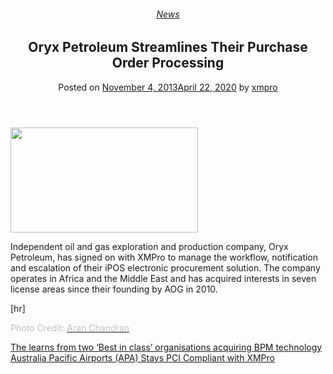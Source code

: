 <div class="large-9 col">
<article class="post-2895 post type-post status-publish format-standard has-post-thumbnail hentry category-news" id="post-2895">
<div class="article-inner">
<header class="entry-header">
<div class="entry-header-text entry-header-text-top text-center">
<h6 class="entry-category is-xsmall"><a href="https://xmpro.com/category/news/" rel="category tag">News</a></h6><h1 class="entry-title">Oryx Petroleum Streamlines Their Purchase Order Processing</h1><div class="entry-divider is-divider small"></div>
<div class="entry-meta uppercase is-xsmall">
<span class="posted-on">Posted on <a href="https://xmpro.com/oryx-petroleum-streamlines-their-purchase-order-processing/" rel="bookmark"><time class="entry-date published" datetime="2013-11-04T05:44:14+00:00">November 4, 2013</time><time class="updated" datetime="2020-04-22T23:22:25+00:00">April 22, 2020</time></a></span> <span class="byline">by <span class="meta-author vcard"><a class="url fn n" href="https://xmpro.com/author/xmpro/">xmpro</a></span></span> </div>
</div>
</header>
<div class="entry-content single-page">
<p><img height="168" src="https://xmpro.com/wp-content/uploads/2013/11/small__2635581207-300x168-1.jpg" width="300"/>
</p>
<p>Independent oil and gas exploration and production company, Oryx Petroleum, has signed on with XMPro to manage the workflow, notification and escalation of their iPOS electronic procurement solution. The company operates in Africa and the Middle East and has acquired interests in seven license areas since their founding by AOG in 2010.</p>
<a class="button silver">
<span></span>
</a>
[hr]
<p><span style="color: #c0c0c0;">Photo Credit: <a href="http://www.flickr.com/photos/58818975@N00/2635581207" rel="noopener noreferrer" target="_blank"><span style="color: #c0c0c0;">Aran Chandran</span></a></span></p>
<div class="blog-share text-center"><div class="is-divider medium"></div><div class="social-icons share-icons share-row relative"><a aria-label="Share on WhatsApp" class="icon button circle is-outline tooltip whatsapp show-for-medium" data-action="share/whatsapp/share" href="whatsapp://send?text=Oryx%20Petroleum%20Streamlines%20Their%20Purchase%20Order%20Processing - https://xmpro.com/oryx-petroleum-streamlines-their-purchase-order-processing/" title="Share on WhatsApp"><i class="icon-whatsapp"></i></a><a aria-label="Share on Facebook" class="icon button circle is-outline tooltip facebook" data-label="Facebook" href="https://www.facebook.com/sharer.php?u=https://xmpro.com/oryx-petroleum-streamlines-their-purchase-order-processing/" onclick="window.open(this.href,this.title,'width=500,height=500,top=300px,left=300px'); return false;" rel="noopener nofollow" target="_blank" title="Share on Facebook"><i class="icon-facebook"></i></a><a aria-label="Share on Twitter" class="icon button circle is-outline tooltip twitter" href="https://twitter.com/share?url=https://xmpro.com/oryx-petroleum-streamlines-their-purchase-order-processing/" onclick="window.open(this.href,this.title,'width=500,height=500,top=300px,left=300px'); return false;" rel="noopener nofollow" target="_blank" title="Share on Twitter"><i class="icon-twitter"></i></a><a aria-label="Email to a Friend" class="icon button circle is-outline tooltip email" href="/cdn-cgi/l/email-protection#102f6365727a7573642d5f626968352220407564627f7c75657d35222043646275717d7c797e7563352220447875796235222040656273787163753522205f6274756235222040627f73756363797e7736727f74692d537875737b352220647879633522207f65643523513522207864646063352351352256352256687d60627f3e737f7d3522567f6269683d607564627f7c75657d3d63646275717d7c797e75633d64787579623d60656273787163753d7f627475623d60627f73756363797e77352256" rel="nofollow" title="Email to a Friend"><i class="icon-envelop"></i></a><a aria-label="Pin on Pinterest" class="icon button circle is-outline tooltip pinterest" href="https://pinterest.com/pin/create/button?url=https://xmpro.com/oryx-petroleum-streamlines-their-purchase-order-processing/&amp;media=https://xmpro.com/wp-content/uploads/2020/04/Company-Profile.png&amp;description=Oryx%20Petroleum%20Streamlines%20Their%20Purchase%20Order%20Processing" onclick="window.open(this.href,this.title,'width=500,height=500,top=300px,left=300px'); return false;" rel="noopener nofollow" target="_blank" title="Pin on Pinterest"><i class="icon-pinterest"></i></a><a aria-label="Share on LinkedIn" class="icon button circle is-outline tooltip linkedin" href="https://www.linkedin.com/shareArticle?mini=true&amp;url=https://xmpro.com/oryx-petroleum-streamlines-their-purchase-order-processing/&amp;title=Oryx%20Petroleum%20Streamlines%20Their%20Purchase%20Order%20Processing" onclick="window.open(this.href,this.title,'width=500,height=500,top=300px,left=300px'); return false;" rel="noopener nofollow" target="_blank" title="Share on LinkedIn"><i class="icon-linkedin"></i></a></div></div></div>
<nav class="navigation-post" id="nav-below" role="navigation">
<div class="flex-row next-prev-nav bt bb">
<div class="flex-col flex-grow nav-prev text-left">
<div class="nav-previous"><a href="https://xmpro.com/learns-from-two-best-in-class-organisations-acquiring-bpm/" rel="prev"><span class="hide-for-small"><i class="icon-angle-left"></i></span> The learns from two ‘Best in class’ organisations acquiring BPM technology</a></div>
</div>
<div class="flex-col flex-grow nav-next text-right">
<div class="nav-next"><a href="https://xmpro.com/australia-pacific-airports-apa-stays-pci-compliant-with-xmpro/" rel="next">Australia Pacific Airports (APA) Stays PCI Compliant with XMPro <span class="hide-for-small"><i class="icon-angle-right"></i></span></a></div> </div>
</div>
</nav>
</div>
</article>
<div class="comments-area" id="comments">
</div>
</div>